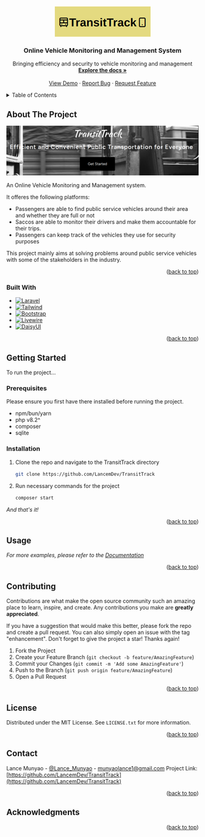 <!-- Improved compatibility of back to top link: See: https://github.com/othneildrew/Best-README-Template/pull/73 -->
<a name="readme-top"></a>
<!--
*** Thanks for checking out the Best-README-Template. If you have a suggestion
*** that would make this better, please fork the repo and create a pull request
*** or simply open an issue with the tag "enhancement".
*** Don't forget to give the project a star!
*** Thanks again! Now go create something AMAZING! :D
-->



<!-- PROJECT SHIELDS -->
<!--
*** I'm using markdown "reference style" links for readability.
*** Reference links are enclosed in brackets [ ] instead of parentheses ( ).
*** See the bottom of this document for the declaration of the reference variables
*** for contributors-url, forks-url, etc. This is an optional, concise syntax you may use.
*** https://www.markdownguide.org/basic-syntax/#reference-style-links
-->


<!-- PROJECT LOGO -->
<br />
<div align="center">
  <a href="">
    <img src="public/logo/image.png" alt="Logo" width="" height="">
  </a>

  <h3 align="center">Online Vehicle Monitoring and Management System</h3>

  <p align="center">
    Bringing efficiency and security to vehicle monitoring and management
    <br />
    <a href="https://github.com/LancemDev/Online-Vehicle-Monitoring-and-Management"><strong>Explore the docs »</strong></a>
    <br />
    <br />
    <a href="https://github.com/LancemDev/Online-Vehicle-Monitoring-and-Management">View Demo</a>
    ·
    <a href="https://github.com/LancemDev/Online-Vehicle-Monitoring-and-Management/issues/new?labels=bug&template=bug-report---.md">Report Bug</a>
    ·
    <a href="https://github.com/LancemDev/Online-Vehicle-Monitoring-and-Management/issues/new?labels=enhancement&template=feature-request---.md">Request Feature</a>
  </p>
</div>



<!-- TABLE OF CONTENTS -->
<details>
  <summary>Table of Contents</summary>
  <ol>
    <li>
      <a href="#about-the-project">About The Project</a>
      <ul>
        <li><a href="#built-with">Built With</a></li>
      </ul>
    </li>
    <li>
      <a href="#getting-started">Getting Started</a>
      <ul>
        <li><a href="#prerequisites">Prerequisites</a></li>
        <li><a href="#installation">Installation</a></li>
      </ul>
    </li>
    <li><a href="#usage">Usage</a></li>
    <li><a href="#roadmap">Roadmap</a></li>
    <li><a href="#contributing">Contributing</a></li>
    <li><a href="#license">License</a></li>
    <li><a href="#contact">Contact</a></li>
    <li><a href="#acknowledgments">Acknowledgments</a></li>
  </ol>
</details>



<!-- ABOUT THE PROJECT -->
## About The Project

[![Product Name Screen Shot][product-screenshot]](https://example.com)

An Online Vehicle Monitoring and Management system.

It offeres the following platforms:
* Passengers are able to find public service vehicles around their area and whether they are full or not
* Saccos are able to monitor their drivers and make them accountable for their trips.
* Passengers can keep track of the vehicles they use for security purposes

This project mainly aims at solving problems around public service vehicles with some of the stakeholders in the industry. 


<p align="right">(<a href="#readme-top">back to top</a>)</p>



### Built With


* [![Laravel][Laravel.com]][Laravel-url]
* [![Tailwind][Tailwindcss.com]][Tailwind-url]
* [![Bootstrap][Bootstrap.com]][Bootstrap-url]
* [![Livewire][Livewire.com]][Livewire-url]
* [![DaisyUI][DaisyUI.com]][DaisyUI-url]

<p align="right">(<a href="#readme-top">back to top</a>)</p>



<!-- GETTING STARTED -->
## Getting Started

To run the project...

### Prerequisites

Please ensure you first have there installed before running the project.
* npm/bun/yarn
* php v8.2^
* composer
* sqlite

### Installation

1. Clone the repo and navigate to the TransitTrack directory
   ```sh
   git clone https://github.com/LancemDev/TransitTrack
   ```
2. Run necessary commands for the project
   ```sh
   composer start
   ```


_And that's it!_

<p align="right">(<a href="#readme-top">back to top</a>)</p>



<!-- USAGE EXAMPLES -->
## Usage



_For more examples, please refer to the [Documentation](https://example.com)_

<p align="right">(<a href="#readme-top">back to top</a>)</p>




<!-- CONTRIBUTING -->
## Contributing

Contributions are what make the open source community such an amazing place to learn, inspire, and create. Any contributions you make are **greatly appreciated**.

If you have a suggestion that would make this better, please fork the repo and create a pull request. You can also simply open an issue with the tag "enhancement".
Don't forget to give the project a star! Thanks again!

1. Fork the Project
2. Create your Feature Branch (`git checkout -b feature/AmazingFeature`)
3. Commit your Changes (`git commit -m 'Add some AmazingFeature'`)
4. Push to the Branch (`git push origin feature/AmazingFeature`)
5. Open a Pull Request

<p align="right">(<a href="#readme-top">back to top</a>)</p>



<!-- LICENSE -->
## License

Distributed under the MIT License. See `LICENSE.txt` for more information.

<p align="right">(<a href="#readme-top">back to top</a>)</p>



<!-- CONTACT -->
## Contact

Lance Munyao - [@Lance_Munyao](https://twitter.com/Lance_Munyao) - munyaolance1@gmail.com
Project Link: [https://github.com/LancemDev/TransitTrack](https://github.com/LancemDev/TransitTrack)

<p align="right">(<a href="#readme-top">back to top</a>)</p>



<!-- ACKNOWLEDGMENTS -->
## Acknowledgments




<p align="right">(<a href="#readme-top">back to top</a>)</p>



<!-- MARKDOWN LINKS & IMAGES -->
<!-- https://www.markdownguide.org/basic-syntax/#reference-style-links -->
[contributors-shield]: https://img.shields.io/github/contributors/othneildrew/Best-README-Template.svg?style=for-the-badge
[contributors-url]: https://github.com/othneildrew/Best-README-Template/graphs/contributors
[forks-shield]: https://img.shields.io/github/forks/othneildrew/Best-README-Template.svg?style=for-the-badge
[forks-url]: https://github.com/othneildrew/Best-README-Template/network/members
[stars-shield]: https://img.shields.io/github/stars/othneildrew/Best-README-Template.svg?style=for-the-badge
[stars-url]: https://github.com/othneildrew/Best-README-Template/stargazers
[issues-shield]: https://img.shields.io/github/issues/othneildrew/Best-README-Template.svg?style=for-the-badge
[issues-url]: https://github.com/othneildrew/Best-README-Template/issues
[license-shield]: https://img.shields.io/github/license/othneildrew/Best-README-Template.svg?style=for-the-badge
[license-url]: https://github.com/othneildrew/Best-README-Template/blob/master/LICENSE.txt
[linkedin-shield]: https://img.shields.io/badge/-LinkedIn-black.svg?style=for-the-badge&logo=linkedin&colorB=555
[linkedin-url]: https://linkedin.com/in/othneildrew
[product-screenshot]: public/logo/image2.png
[Next.js]: https://img.shields.io/badge/next.js-000000?style=for-the-badge&logo=nextdotjs&logoColor=white
[Next-url]: https://nextjs.org/
[React.js]: https://img.shields.io/badge/React-20232A?style=for-the-badge&logo=react&logoColor=61DAFB
[React-url]: https://reactjs.org/
[Vue.js]: https://img.shields.io/badge/Vue.js-35495E?style=for-the-badge&logo=vuedotjs&logoColor=4FC08D
[Vue-url]: https://vuejs.org/
[Angular.io]: https://img.shields.io/badge/Angular-DD0031?style=for-the-badge&logo=angular&logoColor=white
[Angular-url]: https://angular.io/
[Svelte.dev]: https://img.shields.io/badge/Svelte-4A4A55?style=for-the-badge&logo=svelte&logoColor=FF3E00
[Svelte-url]: https://svelte.dev/
[Laravel.com]: https://img.shields.io/badge/Laravel-FF2D20?style=for-the-badge&logo=laravel&logoColor=white
[Laravel-url]: https://laravel.com
[Tailwindcss.com]: https://img.shields.io/badge/Tailwind_CSS-38B2AC?style=for-the-badge&logo=tailwind-css&logoColor=white
[Tailwind-url]: https://tailwindcss.com/
[Livewire.com]: https://img.shields.io/badge/Livewire-FF2D20?style=for-the-badge&logo=livewire&logoColor=white
[Livewire-url]: https://laravel-livewire.com/
[DaisyUI.com]: https://img.shields.io/badge/DaisyUI-7C3AED?style=for-the-badge&logo=daisyui&logoColor=white
[DaisyUI-url]: https://daisyui.com/
[Bootstrap.com]: https://img.shields.io/badge/Bootstrap-563D7C?style=for-the-badge&logo=bootstrap&logoColor=white
[Bootstrap-url]: https://getbootstrap.com
[JQuery.com]: https://img.shields.io/badge/jQuery-0769AD?style=for-the-badge&logo=jquery&logoColor=white
[JQuery-url]: https://jquery.com 
